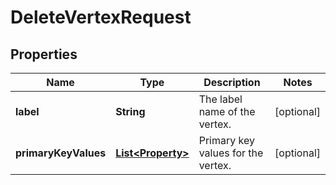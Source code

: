 

# DeleteVertexRequest


## Properties

| Name | Type | Description | Notes |
|------------ | ------------- | ------------- | -------------|
|**label** | **String** | The label name of the vertex. |  [optional] |
|**primaryKeyValues** | [**List&lt;Property&gt;**](Property.md) | Primary key values for the vertex. |  [optional] |



